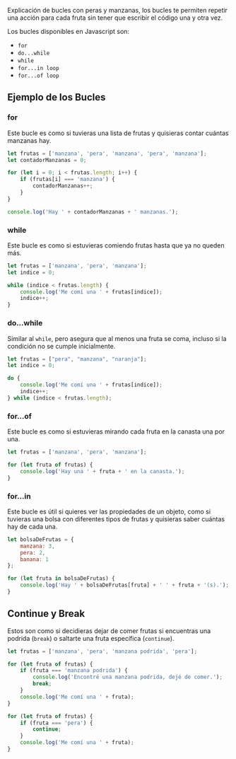 Explicación de bucles con peras y manzanas, los bucles te permiten repetir una acción para cada fruta sin tener que escribir el código una y otra vez.

Los bucles disponibles en Javascript son:
-  `for`
-  `do...while`
-  `while`
-  `for...in loop`
-  `for...of loop`

## Ejemplo de los Bucles

### for
Este bucle es como si tuvieras una lista de frutas y quisieras contar cuántas manzanas hay.

```js
let frutas = ['manzana', 'pera', 'manzana', 'pera', 'manzana'];
let contadorManzanas = 0;

for (let i = 0; i < frutas.length; i++) {
    if (frutas[i] === 'manzana') {
        contadorManzanas++;
    }
}

console.log('Hay ' + contadorManzanas + ' manzanas.');
```

### while
Este bucle es como si estuvieras comiendo frutas hasta que ya no queden más.

```js
let frutas = ['manzana', 'pera', 'manzana'];
let indice = 0;

while (indice < frutas.length) {
    console.log('Me comí una ' + frutas[indice]);
    indice++;
}
```

### do...while
Similar al `while`, pero asegura que al menos una fruta se coma, incluso si la condición no se cumple inicialmente.

```js
let frutas = ["pera", "manzana", "naranja"];
let indice = 0;

do {
    console.log('Me comí una ' + frutas[indice]);
    indice++;
} while (indice < frutas.length);
```

### for...of
Este bucle es como si estuvieras mirando cada fruta en la canasta una por una.

```js
let frutas = ['manzana', 'pera', 'manzana'];

for (let fruta of frutas) {
    console.log('Hay una ' + fruta + ' en la canasta.');
}
```

### for...in
Este bucle es útil si quieres ver las propiedades de un objeto, como si tuvieras una bolsa con diferentes tipos de frutas y quisieras saber cuántas hay de cada una.

```js
let bolsaDeFrutas = {
    manzana: 3,
    pera: 2,
    banana: 1
};

for (let fruta in bolsaDeFrutas) {
    console.log('Hay ' + bolsaDeFrutas[fruta] + ' ' + fruta + '(s).');
}
```

## Continue y Break
Estos son como si decidieras dejar de comer frutas si encuentras una podrida (`break`) o saltarte una fruta específica (`continue`).

```js
let frutas = ['manzana', 'pera', 'manzana podrida', 'pera'];

for (let fruta of frutas) {
    if (fruta === 'manzana podrida') {
        console.log('Encontré una manzana podrida, dejé de comer.');
        break;
    }
    console.log('Me comí una ' + fruta);
}

for (let fruta of frutas) {
    if (fruta === 'pera') {
        continue;
    }
    console.log('Me comí una ' + fruta);
}
```


